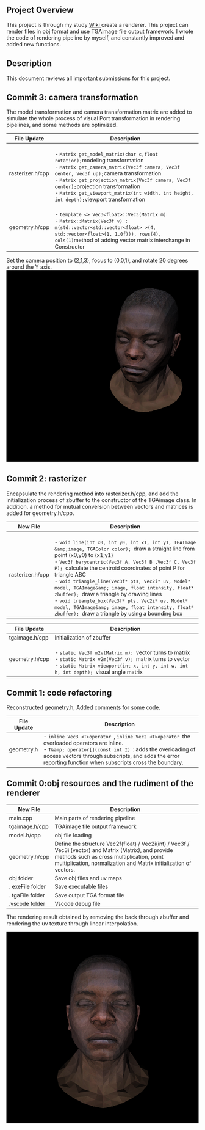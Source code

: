 ## Project Overview

This project is through my study [Wiki ](https://github.com/ssloy/tinyrenderer/wiki)create a renderer. This project can render files in obj format and use TGAimage file output framework. I wrote the code of rendering pipeline by myself, and constantly improved and added new functions.

## Description

This document reviews all important submissions for this project.
## Commit 3: camera transformation 
The model transformation and camera transformation matrix are added to simulate the whole process of visual Port transformation in rendering pipelines, and some methods are optimized.

| File Update | Description  |
| --- | --- |
| rasterizer.h/cpp | <br />- `Matrix get_model_matrix(char c,float rotation);`modeling transformation<br />- `Matrix get_camera_matrix(Vec3f camera, Vec3f center, Vec3f up);`camera transformation<br />- `Matrix get_projection_matrix(Vec3f camera, Vec3f center);`projection transformation<br />- `Matrix get_viewport_matrix(int width, int height, int depth);`viewport transformation<br /> |
| geometry.h/cpp | <br />- `template <> Vec3<float>::Vec3(Matrix m)`<br />- `Matrix::Matrix(Vec3f v) : m(std::vector<std::vector<float> >(4, std::vector<float>(1, 1.0f))), rows(4), cols(1)`method of adding vector matrix interchange in Constructor<br /> |
Set the camera position to (2,1,3), focus to (0,0,1), and rotate 20 degrees around the Y axis.<br />![avatar](https://raw.githubusercontent.com/a446187673/MyTinyRenderer/master/picture/Y20.png)

## Commit 2: rasterizer

Encapsulate the rendering method into rasterizer.h/cpp, and add the initialization process of zbuffer to the constructor of the TGAimage class. In addition, a method for mutual conversion between vectors and matrices is added for geometry.h/cpp. 

| New File  | Description  |
| --- | --- |
| rasterizer.h/cpp  | <br />- `void line(int x0, int y0, int x1, int y1, TGAImage &amp;image, TGAColor color); `draw a straight line from point (x0,y0) to (x1,y1) <br />- `Vec3f barycentric(Vec3f A, Vec3f B ,Vec3f C, Vec3f P); `calculate the centroid coordinates of point P for triangle ABC <br />- `void triangle_line(Vec3f* pts, Vec2i* uv, Model* model, TGAImage&amp; image, float intensity, float* zbuffer); `draw a triangle by drawing lines <br />- `void triangle_box(Vec3f* pts, Vec2i* uv, Model* model, TGAImage&amp; image, float intensity, float* zbuffer); `draw a triangle by using a bounding box<br /> |

| File Update | Description  |
| --- | --- |
| tgaimage.h/cpp  | Initialization of zbuffer  |
| geometry.h/cpp  | <br />- `static Vec3f m2v(Matrix m); `vector turns to matrix <br />- `static Matrix v2m(Vec3f v); `matrix turns to vector <br />- `static Matrix viewport(int x, int y, int w, int h, int depth); `visual angle matrix<br /> |

## Commit 1: code refactoring

Reconstructed geometry.h, Added comments for some code.

| File Update | Description                                                                                                                                                                                                                                                                               |
| ----------- | ----------------------------------------------------------------------------------------------------------------------------------------------------------------------------------------------------------------------------------------------------------------------------------------- |
| geometry.h  | - `inline Vec3 <T>operator `, `inline Vec2 <T>operator `the overloaded operators are inline. <br />- `T&amp; operator[](const int I) `: adds the overloading of access vectors through subscripts, and adds the error reporting function when subscripts cross the boundary.<br /> |
## Commit 0:obj resources and the rudiment of the renderer
| New File | Description |
| --- | --- |
| main.cpp | Main parts of rendering pipeline |
| tgaimage.h/cpp | TGAimage file output framework |
| model.h/cpp | obj file loading |
| geometry.h/cpp | Define the structure Vec2f(float) / Vec2i(int) / Vec3f / Vec3i (vector) and Matrix (Matrix), and provide methods such as cross multiplication, point multiplication, normalization and Matrix initialization of vectors. |
| obj folder | Save obj files and uv maps |
| . exeFile folder | Save executable files |
| . tgaFile folder | Save output TGA format file |
| .vscode folder | Vscode debug file |


The rendering result obtained by removing the back through zbuffer and rendering the uv texture through linear interpolation.

![](https://github.com/a446187673/MyTinyRenderer/blob/master/picture/output.png?raw=true#crop=0&crop=0&crop=1&crop=1&id=GUEiF&originHeight=792&originWidth=798&originalType=binary&ratio=1&rotation=0&showTitle=false&status=done&style=none&title=)
